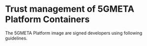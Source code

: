 # Trust management of 5GMETA Platform Containers


The 5GMETA Platform image are signed developers using following guidelines.

